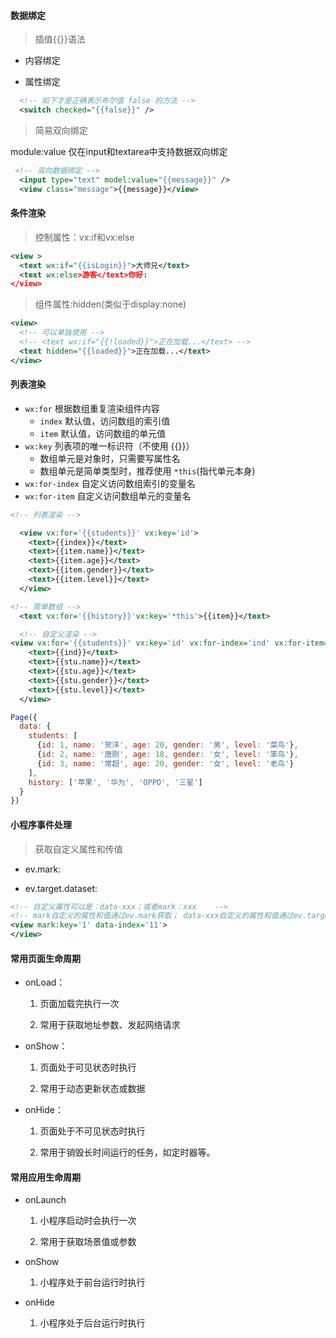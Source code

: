 <!-- 未完待续.... -->


#### 数据绑定

>插值{{}}语法

- 内容绑定

- 属性绑定

```xml
  <!-- 如下才是正确表示布尔值 false 的方法 -->
  <switch checked="{{false}}" />
```

>简易双向绑定

module:value 仅在input和textarea中支持数据双向绑定

```xml
 <!-- 双向数据绑定 -->
  <input type="text" model:value="{{message}}" />
  <view class="message">{{message}}</view>
```

#### 条件渲染

>控制属性：vx:if和vx:else

```xml
<view >
  <text wx:if="{{isLogin}}">大师兄</text>
  <text wx:else>游客</text>你好:
</view>
```

>组件属性:hidden(类似于display:none)

```xml
<view>
  <!-- 可以单独使用 -->
  <!-- <text wx:if="{{!loaded}}">正在加载...</text> -->
  <text hidden="{{loaded}}">正在加载...</text>
</view>
```

#### 列表渲染

- `wx:for` 根据数组重复渲染组件内容
  - `index` 默认值，访问数组的索引值
  - `item` 默认值，访问数组的单元值
- `wx:key` 列表项的唯一标识符（不使用 {{}}）
  - 数组单元是对象时，只需要写属性名
  - 数组单元是简单类型时，推荐使用 `*this`(指代单元本身)
- `wx:for-index` 自定义访问数组索引的变量名
- `wx:for-item` 自定义访问数组单元的变量名


```xml
<!-- 列表渲染 -->

  <view vx:for='{{students}}' vx:key='id'>
    <text>{{index}}</text>
    <text>{{item.name}}</text>
    <text>{{item.age}}</text>
    <text>{{item.gender}}</text>
    <text>{{item.level}}</text>
  </view>

<!-- 简单数组 -->
  <text vx:for='{{history}}'vx:key='*this'>{{item}}</text>

  <!-- 自定义渲染 -->
<view vx:for='{{students}}' vx:key='id' vx:for-index='ind' vx:for-item='stu' >
    <text>{{ind}}</text>
    <text>{{stu.name}}</text>
    <text>{{stu.age}}</text>
    <text>{{stu.gender}}</text>
    <text>{{stu.level}}</text>
  </view>

```

```javascript
Page({
  data: {
    students: [
      {id: 1, name: '贺洋', age: 20, gender: '男', level: '菜鸟'},
      {id: 2, name: '唐刚', age: 18, gender: '女', level: '笨鸟'},
      {id: 3, name: '常超', age: 20, gender: '女', level: '老鸟'}
    ],
    history: ['苹果', '华为', 'OPPO', '三星']
  }
})
```

#### 小程序事件处理

>获取自定义属性和传值

- ev.mark:

- ev.target.dataset:

```xml
<!-- 自定义属性可以是：data-xxx；或者mark：xxx    -->
<!-- mark自定义的属性和值通过ev.mark获取； data-xxx自定义的属性和值通过ev.target.dataset-->
<view mark:key='1' data-index='11'>
</view>
```

#### 常用页面生命周期

- onLoad：

  1. 页面加载完执行一次

  2. 常用于获取地址参数、发起网络请求

- onShow：

  1. 页面处于可见状态时执行

  2. 常用于动态更新状态或数据

- onHide：

  1. 页面处于不可见状态时执行

  2. 常用于销毁长时间运行的任务，如定时器等。

#### 常用应用生命周期

- onLaunch

  1. 小程序启动时会执行一次

  2. 常用于获取场景值或参数

- onShow

  1. 小程序处于前台运行时执行

- onHide
  1. 小程序处于后台运行时执行